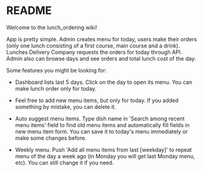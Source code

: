 # README

Welcome to the lunch_ordering wiki!

App is pretty simple.
Admin creates menu for today, users make their orders (only one lunch consisting of a first course, main course and a drink). Lunches Delivery Company requests the orders for today through API. Admin also can browse days and see orders and total lunch cost of the day.

Some features you might be looking for:

* Dashboard lists last 5 days. Click on the day to open its menu. You can make lunch order only for today.

* Feel free to add new menu items, but only for today. If you added something by mistake, you can delete it.

* Auto suggest menu items. Type dish name in 'Search among recent menu items' field to find old menu items and automatically fill fields in new menu item form. You can save it to today's menu immediately or make some changes before.

* Weekly menu. Push 'Add all menu items from last [weekday]' to repeat menu of the day a week ago (in Monday you will get last Monday menu, etc). You can still change it if you need.
